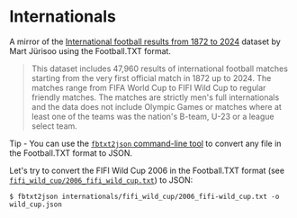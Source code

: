 # Internationals

A mirror of the [International football results from 1872 to 2024](https://github.com/martj42/international_results)
dataset by Mart Jürisoo
using the Football.TXT format.

> This dataset includes 47,960 results of international football matches starting from the very first official match in 1872 up to 2024. 
> The matches range from FIFA World Cup to FIFI Wild Cup to regular friendly matches. 
> The matches are strictly men's full internationals and the data does not include Olympic Games or matches where at least one of the teams was the nation's B-team, U-23 or a league select team.




Tip - You can use the [`fbtxt2json` command-line tool](https://github.com/sportdb/footty/tree/master/fbtxt2json) to convert any file in the Football.TXT format to JSON. 

Let's try to convert the FIFI Wild Cup 2006
in the Football.TXT format (see [`fifi_wild_cup/2006_fifi_wild_cup.txt`](https://github.com/openfootball/internationals/blob/master/fifi_wild_cup/2006_fifi_wild_cup.txt)) to JSON:

```
$ fbtxt2json internationals/fifi_wild_cup/2006_fifi-wild_cup.txt -o wild_cup.json
```



